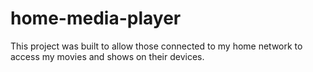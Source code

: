 # home-media-player
This project was built to allow those connected to my home network to access my movies and shows on their devices.
